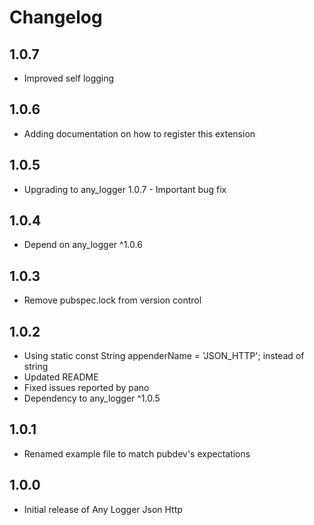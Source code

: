 # Changelog

## 1.0.7

* Improved self logging

## 1.0.6

* Adding documentation on how to register this extension

## 1.0.5

* Upgrading to any_logger 1.0.7 - Important bug fix
 
## 1.0.4

* Depend on any_logger ^1.0.6

## 1.0.3

* Remove pubspec.lock from version control

## 1.0.2

* Using static const String appenderName = 'JSON_HTTP'; instead of string
* Updated README
* Fixed issues reported by pano
* Dependency to any_logger ^1.0.5

## 1.0.1

* Renamed example file to match pubdev's expectations

## 1.0.0

* Initial release of Any Logger Json Http